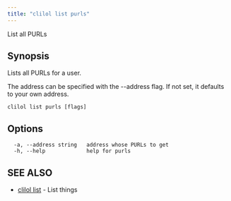 ```yaml
---
title: "clilol list purls"
---
```


List all PURLs

## Synopsis

Lists all PURLs for a user.

The address can be specified with the --address flag. If not set,
it defaults to your own address.

```
clilol list purls [flags]
```

## Options

```
  -a, --address string   address whose PURLs to get
  -h, --help             help for purls
```

## SEE ALSO

* [clilol list](clilol_list.md)	 - List things
